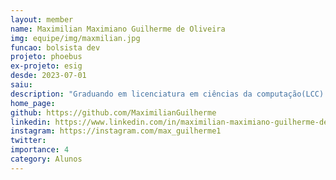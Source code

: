 ```yaml
---
layout: member
name: Maximilian Maximiano Guilherme de Oliveira
img: equipe/img/maxmilian.jpg
funcao: bolsista dev
projeto: phoebus
ex-projeto: esig
desde: 2023-07-01
saiu: 
description: "Graduando em licenciatura em ciências da computação(LCC) na Universidade Federal da Paraíba - Campus IV. Também formado como técnico em edificações, focado na área de projetos arquitetônicos. Atualmente faz parte do projeto AYTY atuando na empresa ESIG. O interesse na área da computação começou através da robótica, onde adentrei ao mundo da programação. No tempo livre, lê mangás e gosta de sair com a família e amigos."
home_page: 
github: https://github.com/MaximilianGuilherme
linkedin: https://www.linkedin.com/in/maximilian-maximiano-guilherme-de-oliveira-a04584217/
instagram: https://instagram.com/max_guilherme1
twitter: 
importance: 4
category: Alunos
---
```

